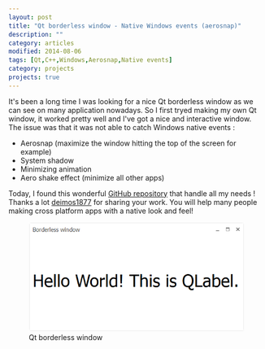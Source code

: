 ```yaml
---
layout: post
title: "Qt borderless window - Native Windows events (aerosnap)"
description: ""
category: articles
modified: 2014-08-06
tags: [Qt,C++,Windows,Aerosnap,Native events]
category: projects
projects: true
---
```


It's been a long time I was looking for a nice Qt borderless window as we can see on many application nowadays. So I first tryed making my own Qt window, it worked pretty well and I've got a nice and interactive window. The issue was that it was not able to catch Windows native events :

* Aerosnap (maximize the window hitting the top of the screen for example)
* System shadow
* Minimizing animation
* Aero shake effect (minimize all other apps)

Today, I found this wonderful [GitHub repository](https://github.com/deimos1877/BorderlessWindow) that handle all my needs !
Thanks a lot [deimos1877](https://github.com/deimos1877) for sharing your work. You will help many people making cross platform apps with a native look and feel!

<div class="zoom-gallery">
    <figure>
        <a href="/images/qt-borderless-aerosnap/qt-borderless-window.png"><img src="/images/qt-borderless-aerosnap/qt-borderless-window.png" /></a>
        <figcaption>Qt borderless window</figcaption>
    </figure>
</div>


